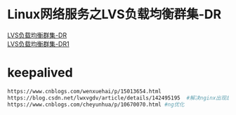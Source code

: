 # Linux网络服务之LVS负载均衡群集-DR
[LVS负载均衡群集-DR](https://juejin.cn/post/7102813672266792968)  
[LVS负载均衡群集-DR1](https://blog.csdn.net/Dark_Tk/article/details/116154177)     
# keepalived
```bash
https://www.cnblogs.com/wenxuehai/p/15013654.html
https://blog.csdn.net/lwxvgdv/article/details/142495195  #解决nginx出现故障却不能快速切换到备份服务器的问题
https://www.cnblogs.com/cheyunhua/p/10670070.html #ng优化
```

